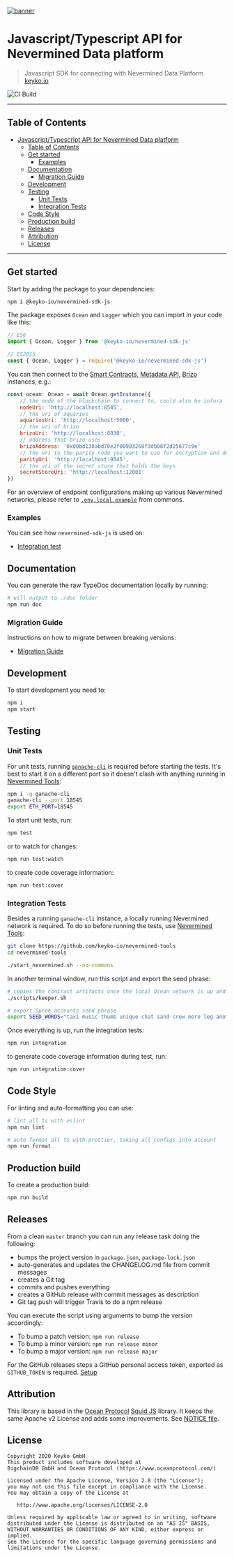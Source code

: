 [![banner](https://raw.githubusercontent.com/keyko-io/assets/master/images/logo/small/keyko_logo@2x-100.jpg)](https://keyko.io)

# Javascript/Typescript API for Nevermined Data platform

> Javascript SDK for connecting with Nevermined Data Platform
> [keyko.io](https://keyko.io)

![CI Build](https://github.com/keyko-io/nevermined-sdk-js/workflows/Build/badge.svg)

---

## Table of Contents


   * [Javascript/Typescript API for Nevermined Data platform](#javascripttypescript-api-for-nevermined-data-platform)
      * [Table of Contents](#table-of-contents)
      * [Get started](#get-started)
         * [Examples](#examples)
      * [Documentation](#documentation)
         * [Migration Guide](#migration-guide)
      * [Development](#development)
      * [Testing](#testing)
         * [Unit Tests](#unit-tests)
         * [Integration Tests](#integration-tests)
      * [Code Style](#code-style)
      * [Production build](#production-build)
      * [Releases](#releases)
      * [Attribution](#attribution)
      * [License](#license)


---

## Get started

Start by adding the package to your dependencies:

```bash
npm i @keyko-io/nevermined-sdk-js
```

The package exposes `Ocean` and `Logger` which you can import in your code like this:

```js
// ES6
import { Ocean, Logger } from '@keyko-io/nevermined-sdk-js'

// ES2015
const { Ocean, Logger } = require('@keyko-io/nevermined-sdk-js')
```

You can then connect to the [Smart Contracts](https://github.com/keyko-io/nevermined-contracts), [Metadata API](https://github.com/keyko-io/nevermined-metadata), [Brizo](https://github.com/keyko-io/nevermined-gateway) instances, e.g.:

```js
const ocean: Ocean = await Ocean.getInstance({
    // the node of the blockchain to connect to, could also be infura
    nodeUri: 'http://localhost:8545',
    // the uri of aquarius
    aquariusUri: 'http://localhost:5000',
    // the uri of brizo
    brizoUri: 'http://localhost:8030',
    // address that brizo uses
    brizoAddress: '0x00bd138abd70e2f00903268f3db08f2d25677c9e'
    // the uri to the parity node you want to use for encryption and decryption
    parityUri: 'http://localhost:9545',
    // the uri of the secret store that holds the keys
    secretStoreUri: 'http://localhost:12001'
})
```

For an overview of endpoint configurations making up various Nevermined networks, please refer to [`.env.local.example`](https://github.com/oceanprotocol/commons/blob/master/client/.env.local.example) from commons.

### Examples

You can see how `nevermined-sdk-js` is used on:

- [Integration test](/src/integration/ocean/)

## Documentation

You can generate the raw TypeDoc documentation locally by running:

```bash
# will output to ./doc folder
npm run doc
```

### Migration Guide

Instructions on how to migrate between breaking versions:

- [Migration Guide](MIGRATION.md)

## Development

To start development you need to:

```bash
npm i
npm start
```

## Testing

### Unit Tests

For unit tests, running [`ganache-cli`](https://github.com/trufflesuite/ganache-cli) is required before starting the tests. It's best to start it on a different port so it doesn't clash with anything running in [Nevermined Tools](https://github.com/keyko-io/nevermined-tools):

```bash
npm i -g ganache-cli
ganache-cli --port 18545
export ETH_PORT=18545
```

To start unit tests, run:

```bash
npm test
```

or to watch for changes:

```bash
npm run test:watch
```

to create code coverage information:

```bash
npm run test:cover
```

### Integration Tests

Besides a running `ganache-cli` instance, a locally running Nevermined network is required. To do so before running the tests, use [Nevermined Tools](https://github.com/keyko-io/nevermined-tools):

```bash
git clone https://github.com/keyko-io/nevermined-tools
cd nevermined-tools

./start_nevermined.sh --no-commons
```

In another terminal window, run this script and export the seed phrase:

```bash
# copies the contract artifacts once the local Ocean network is up and running
./scripts/keeper.sh

# export Spree accounts seed phrase
export SEED_WORDS="taxi music thumb unique chat sand crew more leg another off lamp"
```

Once everything is up, run the integration tests:

```bash
npm run integration
```

to generate code coverage information during test, run:

```bash
npm run integration:cover
```

## Code Style

For linting and auto-formatting you can use:

```bash
# lint all ts with eslint
npm run lint

# auto format all ts with prettier, taking all configs into account
npm run format
```

## Production build

To create a production build:

```bash
npm run build
```

## Releases

From a clean `master` branch you can run any release task doing the following:

- bumps the project version in `package.json`, `package-lock.json`
- auto-generates and updates the CHANGELOG.md file from commit messages
- creates a Git tag
- commits and pushes everything
- creates a GitHub release with commit messages as description
- Git tag push will trigger Travis to do a npm release

You can execute the script using arguments to bump the version accordingly:

- To bump a patch version: `npm run release`
- To bump a minor version: `npm run release minor`
- To bump a major version: `npm run release major`

For the GitHub releases steps a GitHub personal access token, exported as `GITHUB_TOKEN` is required. [Setup](https://github.com/release-it/release-it#github-releases)


## Attribution

This library is based in the [Ocean Protocol](https://oceanprotocol.com) [Squid JS](https://github.com/oceanprotocol/squid-js) library.
It keeps the same Apache v2 License and adds some improvements. See [NOTICE file](NOTICE).

## License

```
Copyright 2020 Keyko GmbH
This product includes software developed at
BigchainDB GmbH and Ocean Protocol (https://www.oceanprotocol.com/)

Licensed under the Apache License, Version 2.0 (the "License");
you may not use this file except in compliance with the License.
You may obtain a copy of the License at

   http://www.apache.org/licenses/LICENSE-2.0

Unless required by applicable law or agreed to in writing, software
distributed under the License is distributed on an "AS IS" BASIS,
WITHOUT WARRANTIES OR CONDITIONS OF ANY KIND, either express or implied.
See the License for the specific language governing permissions and
limitations under the License.
```
